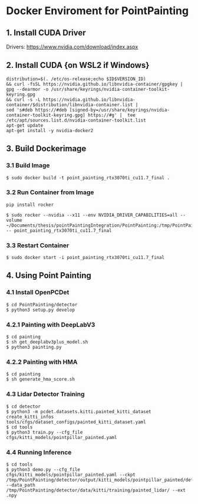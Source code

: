 # Docker Enviroment for PointPainting

## 1. Install CUDA Driver

Drivers: <https://www.nvidia.com/download/index.aspx>

## 2. Install CUDA {on WSL2 if Windows}

```
distribution=$(. /etc/os-release;echo $ID$VERSION_ID) 
&& curl -fsSL https://nvidia.github.io/libnvidia-container/gpgkey | gpg --dearmor -o /usr/share/keyrings/nvidia-container-toolkit-keyring.gpg 
&& curl -s -L https://nvidia.github.io/libnvidia-container/$distribution/libnvidia-container.list |
sed 's#deb https://#deb [signed-by=/usr/share/keyrings/nvidia-container-toolkit-keyring.gpg] https://#g' |  tee /etc/apt/sources.list.d/nvidia-container-toolkit.list
apt-get update
apt-get install -y nvidia-docker2
```

## 3. Build Dockerimage

### 3.1 Build Image

```
$ sudo docker build -t point_painting_rtx3070ti_cu11.7_final .
```

### 3.2 Run Container from Image

```
pip install rocker
```

```
$ sudo rocker --nvidia --x11 --env NVIDIA_DRIVER_CAPABILITIES=all --volume ~/Documents/thesis/pointPaintingIntegration/PointPainting:/tmp/PointPainting -- point_painting_rtx3070ti_cu11.7_final
```

### 3.3 Restart Container

```
$ sudo docker start -i point_painting_rtx3070ti_cu11.7_final
```

## 4. Using Point Painting

### 4.1 Install OpenPCDet

```
$ cd PointPainting/detector
$ python3 setup.py develop
```

### 4.2.1 Painting with DeepLabV3

```
$ cd painting
$ sh get_deeplabv3plus_model.sh
$ python3 painting.py
```

### 4.2.2 Painting with HMA

```
$ cd painting
$ sh generate_hma_score.sh
```

### 4.3 Lidar Detector Training

```
$ cd detector
$ python3 -m pcdet.datasets.kitti.painted_kitti_dataset create_kitti_infos tools/cfgs/dataset_configs/painted_kitti_dataset.yaml
$ cd tools
$ python3 train.py --cfg_file cfgs/kitti_models/pointpillar_painted.yaml
```

### 4.4 Running Inference

```
$ cd tools
$ python3 demo.py --cfg_file cfgs/kitti_models/pointpillar_painted.yaml --ckpt /tmp/PointPainting/detector/output/kitti_models/pointpillar_painted/default/ckpt/checkpoint_epoch_80.pth --data_path /tmp/PointPainting/detector/data/kitti/training/painted_lidar/ --ext .npy
```